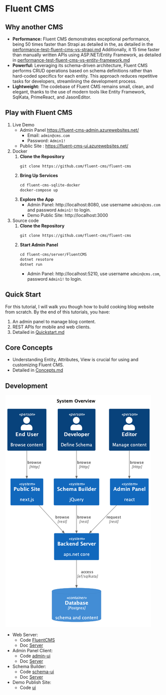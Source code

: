# Fluent CMS
## Why another CMS
- **Performance:** Fluent CMS demonstrates exceptional performance, being 50 times faster than Strapi as detailed in the,
as detailed in the [performance-test-fluent-cms-vs-strapi.md](doc%2Fpeformance-tests%2Fperformance-test-fluent-cms-vs-strapi.md)
Additionally, it 15 time faster than manually written APIs using ASP.NET/Entity Framework, 
as detailed in [performance-test-fluent-cms-vs-entity-framework.md](doc%2Fpeformance-tests%2Fperformance-test-fluent-cms-vs-entity-framework.md)
- **Powerful:**  Leveraging its schema-driven architecture, Fluent CMS performs CRUD operations based on schema definitions 
rather than hard-coded specifics for each entity. This approach reduces repetitive tasks for developers, streamlining the development process.
- **Lightweight:** The codebase of Fluent CMS remains small, clean, and elegant, thanks to the use of modern tools like Entity Framework, SqlKata, PrimeReact, and JasonEditor.

## Play with Fluent CMS
1. Live Demo  
   - Admin Panel https://fluent-cms-admin.azurewebsites.net/
      - Email: `admin@cms.com`
      - Password: `Admin1!`  
   - Public Site : https://fluent-cms-ui.azurewebsites.net/
2. Docker
   1. **Clone the Repository**
      ```shell
      git clone https://github.com/fluent-cms/fluent-cms
      ```
   2. **Bring Up Services**
      ```shell
      cd fluent-cms-sqlite-docker
      docker-compose up
      ```
   3. **Explore the App**
       - Admin Panel: http://localhost:8080, use username `admin@cms.com` and password `Admin1!` to login.
       - Demo Public Site: http://localhost:3000  
3. Source code
   1. **Clone the Repository**
      ```shell
      git clone https://github.com/fluent-cms/fluent-cms
      ```
   2. **Start Admin Panel**
      ```shell
      cd fluent-cms/server/FluentCMS
      dotnet resotore
      dotnet run
      ```
       - Admin Panel: http://localhost:5210, use username `admin@cms.com`, password `Admin1!` to login.   
## Quick Start
For this tutorial, I will walk you though how to build cooking blog website from scratch.
By the end of this tutorials, you have:
1. An admin panel to manage blog content.
2. REST APIs for mobile and web clients.    
3. Detailed in [Quickstart.md](doc%2FQuickstart.md) 
## Core Concepts
   - Understanding Entity, Attributes, View is crucial for using and customizing Fluent CMS.     
   - Detailed in [Concepts.md](doc%2FConcepts.md)
## Development
![overview.png](doc%2Fdiagrams%2Foverview.png)
- Web Server: 
  - Code [FluentCMS](..%2Fserver%2FFluentCMS)
  - Doc [Server](doc%2FDevelopment.md##Server#Server )
- Admin Panel Client:
  - Code [admin-ui](..%2Fadmin-ui)
  - Doc [Server](doc%2FDevelopment.md#Admin-Panel-UI)
- Schema Builder: 
  - Code [schema-ui](..%2Fserver%2FFluentCMS%2Fwwwroot%2Fschema-ui)
  - Doc [Server](doc%2FDevelopment.md#Schema-Builder-UI)
- Demo Publish Site:
  - Code [ui](..%2Fui)